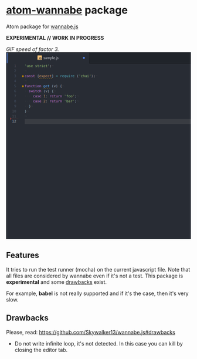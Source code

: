 
# [atom-wannabe][2] package

Atom package for [wannabe.js][1]

**EXPERIMENTAL // WORK IN PROGRESS**

_GIF speed of factor 3._  
![wannabe](wannabe.gif)

## Features

It tries to run the test runner (mocha) on the current javascript file. Note
that all files are considered by wannabe even if it's not a test. This package
is **experimental** and some [drawbacks](#drawbacks) exist.

For example, **babel** is not really supported and if it's the case, then it's
very slow.

## Drawbacks

Please, read: https://github.com/Skywalker13/wannabe.js#drawbacks

- Do not write infinite loop, it's not detected. In this case you can kill
  by closing the editor tab.


[1]: https://github.com/Skywalker13/wannabe.js
[2]: https://github.com/Skywalker13/atom-wannabe
